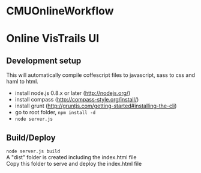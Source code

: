 CMUOnlineWorkflow
=================

# Online VisTrails UI

## Development setup

This will automatically compile coffescript files to javascript, sass to css and haml to html.

* install node.js 0.8.x or later (http://nodejs.org/)
* install compass (http://compass-style.org/install/)
* install grunt (http://gruntjs.com/getting-started#installing-the-cli)
* go to root folder, `npm install -d`
* `node server.js`

## Build/Deploy
`node server.js build`  
A "dist" folder is created including the index.html file  
Copy this folder to serve and deploy the index.html file




